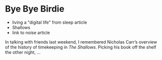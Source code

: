 # Bye Bye Birdie

* living a "digital life" from sleep article
* Shallows
* link to noise article

In talking with friends last weekend, I remembered Nicholas Carr’s overview
of the history of timekeeping in *The Shallows*. Picking his book off the shelf
the other night, ...
